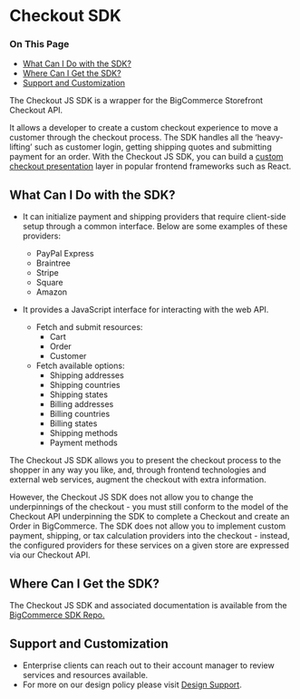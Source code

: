 #  Checkout SDK

<div class="otp" id="no-index">

### On This Page
- [What Can I Do with the SDK?](#what-can-i-do-with-the-sdk)
- [Where Can I Get the SDK?](#where-can-i-get-the-sdk)
- [Support and Customization](#support-and-customization)

</div>

The Checkout JS SDK is a wrapper for the BigCommerce Storefront Checkout API.

It allows a developer to create a custom checkout experience to move a customer through the checkout process.
The SDK handles all the ‘heavy-lifting’ such as customer login, getting shipping quotes and submitting payment for an order.
With the Checkout JS SDK, you can build a [custom checkout presentation](https://github.com/bigcommerce/checkout-sdk-js-example) layer in popular frontend frameworks such as React.

## What Can I Do with the SDK?

-   It can initialize payment and shipping providers that require client-side setup through a common interface. Below are some examples of these providers:

    -   PayPal Express
    -   Braintree
    -   Stripe
    -   Square
    -   Amazon

-   It provides a JavaScript interface for interacting with the web API.
    -   Fetch and submit resources:
        -   Cart
        -   Order
        -   Customer
    -   Fetch available options:
        -   Shipping addresses
        -   Shipping countries
        -   Shipping states
        -   Billing addresses
        -   Billing countries
        -   Billing states
        -   Shipping methods
        -   Payment methods

The Checkout JS SDK allows you to present the checkout process to the shopper in any way you like, and, through frontend technologies and external web services, augment the checkout with extra information.

However, the Checkout JS SDK does not allow you to change the underpinnings of the checkout - you must still conform to the model of the Checkout API underpinning the SDK to complete a Checkout and create an Order in BigCommerce.
The SDK does not allow you to implement custom payment, shipping, or tax calculation providers into the checkout - instead, the configured providers for these services on a given store are expressed via our Checkout API.

## Where Can I Get the SDK?
The Checkout JS SDK and associated documentation is available from the [BigCommerce SDK Repo.](https://github.com/bigcommerce/checkout-sdk-js)

## Support and Customization
- Enterprise clients can reach out to their account manager to review services and resources available.
- For more on our design policy please visit [Design Support](https://forum.bigcommerce.com/s/article/BigCommerce-Design-Policy#support).
